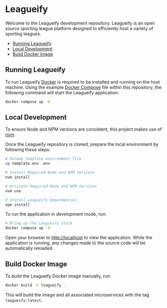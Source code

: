 # Leagueify

Welcome to the Leagueify development repository. Leagueify is an open source sporting league platform designed to efficiently host a variety of sporting leagues.

- [Running Leagueify](#running-leagueify)
- [Local Development](#local-development)
- [Build Docker Image](#build-docker-image)

## Running Leagueify

To run Leagueify [Docker](https://www.docker.com/) is required to be installed and running on the host machine. Using the example [Docker Compose](docker-compose.yml) file within this repository, the following command will start the Leagueify application:

```bash
docker compose up -d
```

## Local Development

To ensure Node and NPM versions are consistent, this project makes use of [nvm](https://github.com/nvm-sh/nvm).

Once the Leagueify repository is cloned, prepare the local environment by following these steps:

```bash
# Rename template environment file
cp template.env .env

# Install Required Node and NPM Versions
nvm install

# Activate Required Node and NPM Versions
nvm use

# Install Leagueify Dependencies
npm install
```

To run the application in development mode, run:

```bash
# Bring up the Leagueify Stack
docker compose up -d
```

Open your browser to [http://localhost](http://localhost) to view the application. While the application is running, any changes made to the source code will be automatically reloaded.

## Build Docker Image

To build the Leagueify Docker image manually, run:

```bash
docker build -t leagueify .
```

This will build the image and all associated microservices with the tag `leagueify:latest`.
